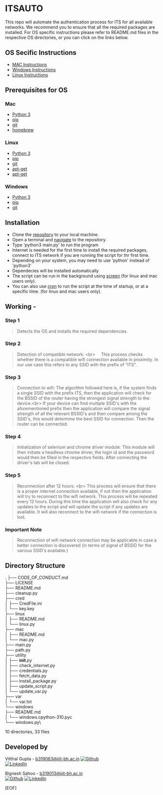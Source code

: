# ITSAUTO

This repo will automate the authentication process for ITS for all available networks. We recommend you to ensure that all the required packages are installed. For OS specific instructions please refer to README.md files in the respective OS directories, or you can click on the links below.

## OS Secific Instructions

- [MAC Instructions](https://github.com/VitthalGupta/ITSAUTO/tree/main/mac)
- [Windows Instructions](https://github.com/VitthalGupta/ITSAUTO/tree/main/windows)
- [Linux Instructions](https://github.com/VitthalGupta/ITSAUTO/tree/main/linux)

## Prerequisites for OS

### Mac

- [Python 3](https://www.python.org/)
- [pip](https://pip.pypa.io/en/stable/installing/)
- [git](https://git-scm.com/book/en/v2/Getting-Started-Installing-Git)
- [homebrew](http://brew.sh/)

### Linux

- [Python 3](https://www.python.org/)
- [pip](https://pip.pypa.io/en/stable/installing/)
- [git](https://git-scm.com/book/en/v2/Getting-Started-Installing-Git)
- [apt-get](https://help.ubuntu.com/community/AptGet/Howto)
- [apt-get](https://help.ubuntu.com/community/AptGet/Howto)

### Windows

- [Python 3](https://www.python.org/)
- [pip](https://pip.pypa.io/en/stable/installing/)
- [git](https://git-scm.com/book/en/v2/Getting-Started-Installing-Git)

## Installation

- Clone the [repository](https://docs.github.com/en/repositories/creating-and-managing-repositories/cloning-a-repository) to your local machine.
- Open a terminal and [navigate](https://www.redhat.com/sysadmin/navigating-filesystem-linux-terminal) to the repository.
- Type 'python3 main.py' to run the program
- Internet is needed for the first time to install the required packages, connect to ITS network if you are running the script for thr first time.
- Depending on your system, you may need to use 'python' instead of 'python3'
- Dependecies will be installed automatically
- The script can be run in the background using [screen](https://www.howtogeek.com/662422/how-to-use-linuxs-screen-command/) (for linux and mac users only).
- You can also use [cron](https://opensource.com/article/17/11/how-use-cron-linux) to run the script at the time of startup, or at a specific time. (for linux and mac users only).

## Working -

### Step 1

 > Detects the OS and installs the required dependencies.

### Step 2

> Detection of compatible network: <br\>
> &nbsp; &nbsp; This process checks whether there is a compatible wifi connection available in proximity. In our use case this refers to any SSID with the prefix of "ITS".

### Step 3

 > Connection to wifi: The algorithm followed here is, if the system finds a single SSID with the prefix ITS, then the application will check for the BSSID of the router having the strongest signal strength to the device.<br\>
 > If your device can find multiple SSID's with the aforementioned prefix then the application will compare the signal strength of all the relevant BSSID's and then compare among the SSID's, this would determine the best SSID for connection. Then the router can be connected.

### Step 4

 > Initialization of selenium and chrome driver module: This module will then initiate a headless chrome driver, the login id and the password would then be filled in the respective fields. After connecting the driver's tab will be closed.

### Step 5

  > Reconnection after 12 hours: <br\>
  > This process will ensure that there is a proper internet connection available, if not then the application will try to reconnect to the wifi network. This process will be repeated every 12 hours. During this time the application will also check for any updates to the script and will update the script if any updates are available. It will also reconnect to the wifi network if the connection is lost.

### Important Note

 > Reconnection of wifi network connection may be applicable in case a better connection is discovered (in terms of signal of BSSID for the various SSID's available.)

## Directory Structure

.
├── CODE_OF_CONDUCT.md \
├── LICENSE\
├── README.md \
├── cleanup.py\
├── cred\
│   ├── CredFile.ini\
│   └── key.key\
├── linux\
│   ├── README.md\
│   └── linux.py\
├── mac\
│   ├── README.md\
│   └── mac.py\
├── main.py\
├── path.py\
├── utility\
│   ├── __init__.py\
│   ├── check_internet.py\
│   ├── credentials.py\
│   ├── fetch_data.py\
│   ├── install_package.py\
│   ├── update_script.py\
│   └── update_var.py\
├── var\
│   └── var.txt\
└── windows\
    ├── README.md\
    │   └── windows.cpython-310.pyc\
    └── windows.py\

10 directories, 33 files

## Developed by

Vitthal Gupta - b319063@iiit-bh.ac.in 
[![Github](<https://skillicons.dev/icons?i=github>)](https://github.com/VitthalGupta)  
[![LinkedIn](<https://skillicons.dev/icons?i=linkedin>)](<https://www.linkedin.com/in/vitthal-g-0a0717b8/>)

Bignesh Sahoo - b319013@iiit-bh.ac.in  
[![Github](<https://skillicons.dev/icons?i=github>)](<https://github.com/bigsbunny>)
[![LinkedIn](<https://skillicons.dev/icons?i=linkedin>)](<https://www.linkedin.com/in/bignesh-sahoo-2b5b3b1b4/>)

[EOF]
